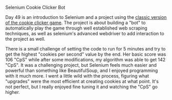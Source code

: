 Selenium Cookie Clicker Bot

Day 49 is an introduction to Selenium and a project using the [classic version of the cookie clicker game](https://orteil.dashnet.org/experiments/cookie/). The project is about building a "bot" to automatically play the game through well established web scraping techniques, as well as selenium's advanced webdriver to add interaction to the project as well. 

There is a small challenge of setting the code to run for 5 minutes and try to get the highest "cookies per second" value by the end. Her basic score was 106 "CpS" while after some modifications, my algorithm was able to get 142 "CpS". It was a challenging project, but Selenium feels much easier and powerful than something like BeautifulSoup, and I enjoyed programming with it much more. I went a little wild with the process, figuring what "upgrades" were the most efficient at creating cookies at what point. It's not perfect, but I really enjoyed fine tuning it and watching the "CpS" go higher.
